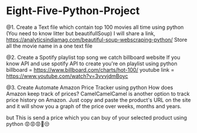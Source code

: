 # Eight-Five-Python-Project

@1. Create a Text file which contain top 100 movies all time using python (You need to know litter but beautifullSoup)
I will share a link, https://analyticsindiamag.com/beautiful-soup-webscraping-python/
Store all the movie name in a one text file

@2. Create a Spotify playlist top song we catch billboard website
 If you know API and use spotify API to create you're on playlist using python
 billboard = https://www.billboard.com/charts/hot-100/
 youtube link = https://www.youtube.com/watch?v=3vvvjdmBoyc
 
@3. Create Automate Amazon Price Tracker using python
How does Amazon keep track of prices?
CamelCamelCamel is another option to track price history on Amazon. Just copy and paste the product's URL on the site and it will show you a graph of the price over weeks, months and years.

but This is send a price which you can buy of your selected product using python  😡😡😡👿😒

